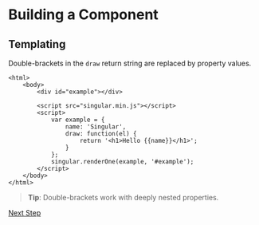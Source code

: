 # Building a Component

## Templating

Double-brackets in the `draw` return string are replaced by property values.

	<html>
		<body>
			<div id="example"></div>

			<script src="singular.min.js"></script>
			<script>
				var example = {
					name: 'Singular',
					draw: function(el) {
						return '<h1>Hello {{name}}</h1>';
					}
				};
				singular.renderOne(example, '#example');
			</script>
		</body>
	</html>

> __Tip__: Double-brackets work with deeply nested properties.

[Next Step](concatenating.md)
